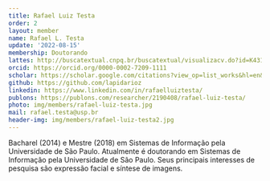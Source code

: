 ```yaml
---
title: Rafael Luiz Testa
order: 2
layout: member
name: Rafael L. Testa
update: '2022-08-15'
membership: Doutorando
lattes: http://buscatextual.cnpq.br/buscatextual/visualizacv.do?id=K4316890Y1
orcid: https://orcid.org/0000-0002-7209-1111
scholar: https://scholar.google.com/citations?view_op=list_works&hl=en&user=8NCe0IgAAAAJ
github: https://github.com/lapidarioz
linkedin: https://www.linkedin.com/in/rafaelluiztesta/
publons: https://publons.com/researcher/2190408/rafael-luiz-testa/
photo: img/members/rafael-luiz-testa.jpg
mail: rafael.testa@usp.br
header-img: img/members/rafael-luiz-testa2.jpg
---
```


Bacharel (2014) e Mestre (2018) em Sistemas de Informação pela Universidade de São Paulo. Atualmente é doutorando em Sistemas de Informação pela Universidade de São Paulo. Seus principais interesses de pesquisa são expressão facial e síntese de imagens.
